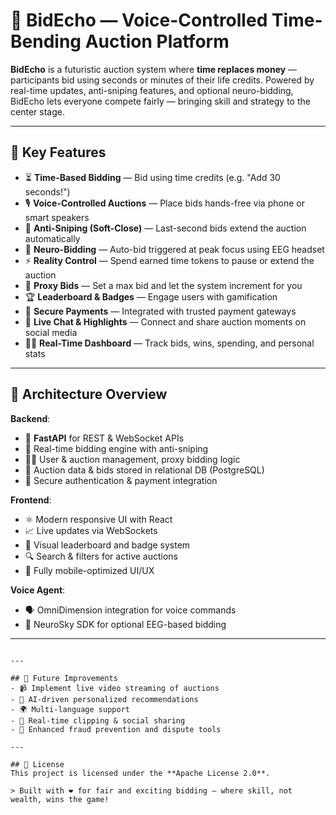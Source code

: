 # 🎯 BidEcho — Voice-Controlled Time-Bending Auction Platform

**BidEcho** is a futuristic auction system where **time replaces money** — participants bid using seconds or minutes of their life credits. Powered by real-time updates, anti-sniping features, and optional neuro-bidding, BidEcho lets everyone compete fairly — bringing skill and strategy to the center stage.

---

## 🚀 Key Features
- ⏳ **Time-Based Bidding** — Bid using time credits (e.g. "Add 30 seconds!")
- 🎙️ **Voice-Controlled Auctions** — Place bids hands-free via phone or smart speakers
- 🔄 **Anti-Sniping (Soft-Close)** — Last-second bids extend the auction automatically
- 🧠 **Neuro-Bidding** — Auto-bid triggered at peak focus using EEG headset
- ⚡ **Reality Control** — Spend earned time tokens to pause or extend the auction
- 🧮 **Proxy Bids** — Set a max bid and let the system increment for you
- 🏆 **Leaderboard & Badges** — Engage users with gamification
- 🔐 **Secure Payments** — Integrated with trusted payment gateways
- 💬 **Live Chat & Highlights** — Connect and share auction moments on social media
- 🧑‍💻 **Real-Time Dashboard** — Track bids, wins, spending, and personal stats

---

## 🧱 Architecture Overview
**Backend**:
- 🐍 **FastAPI** for REST & WebSocket APIs
- 🧠 Real-time bidding engine with anti-sniping
- 🧑‍💻 User & auction management, proxy bidding logic
- 🧪 Auction data & bids stored in relational DB (PostgreSQL)
- 🔐 Secure authentication & payment integration

**Frontend**:
- ⚛️ Modern responsive UI with React
- 📈 Live updates via WebSockets
- 🧠 Visual leaderboard and badge system
- 🔍 Search & filters for active auctions
- 📱 Fully mobile-optimized UI/UX

**Voice Agent**:
- 🗣️ OmniDimension integration for voice commands
- 🧠 NeuroSky SDK for optional EEG-based bidding

---


   ```

---

## 🔄 Future Improvements
- 📹 Implement live video streaming of auctions
- 🧠 AI-driven personalized recommendations
- 🌍 Multi-language support
- 🧵 Real-time clipping & social sharing
- 🔐 Enhanced fraud prevention and dispute tools

---

## 📜 License
This project is licensed under the **Apache License 2.0**.

> Built with ❤️ for fair and exciting bidding — where skill, not wealth, wins the game!
